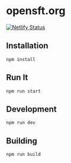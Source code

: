 # opensft.org

[![Netlify Status](https://api.netlify.com/api/v1/badges/69bdacdf-1cd3-4858-94d7-723716dff0b5/deploy-status)](https://app.netlify.com/sites/opensft/deploys)

## Installation

`npm install`

## Run It

`npm run start`

## Development

`npm run dev`

## Building

`npm run build`
